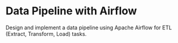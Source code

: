 # Data Pipeline with Airflow
 Design and implement a data pipeline using Apache Airflow for ETL (Extract, Transform, Load) tasks.
